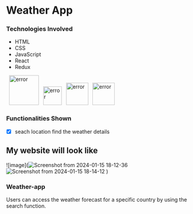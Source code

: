 <h1>Weather App</h1>

### Technologies Involved

- HTML 
- CSS
- JavaScript
- React
- Redux

<div>
  <img style="width:80px"src="https://cdn3d.iconscout.com/3d/free/thumb/free-html-5728485-4781249.png?f=webp" alt="error"/>
  <img style="width:50px"src="https://upload.wikimedia.org/wikipedia/commons/thumb/d/d5/CSS3_logo_and_wordmark.svg/1200px-CSS3_logo_and_wordmark.svg.png" alt="error"/>
  <img style="width:60px"src="https://www.freepnglogos.com/uploads/javascript-png/png-javascript-badge-picture-8.png" alt="error"/>
  <img style="width:60px"src="https://ionicframework.com/docs/icons/logo-react-icon.png" alt="error"/>
</div>

### Functionalities Shown
- [x] seach location find the weather details

<h2>My website will look like</h2>

![image](![Screenshot from 2024-01-15 18-12-36](https://github.com/kDurga-123/weather-app/assets/119414747/eff37ebd-1009-4b93-a762-fbefaeed81f5)
![Screenshot from 2024-01-15 18-14-12](https://github.com/kDurga-123/weather-app/assets/119414747/731e74eb-35de-44a3-8f89-786ba53de268)
)
### Weather-app
<p>Users can access the weather forecast for a specific country by using the search function.</p>

<b style="color:red;">





